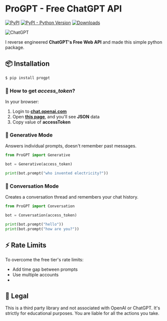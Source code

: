 # ProGPT - Free ChatGPT API

[![PyPI](https://img.shields.io/pypi/v/progpt)](https://pypi.org/project/progpt)
[![PyPI - Python Version](https://img.shields.io/pypi/pyversions/progpt)]()
[![Downloads](https://static.pepy.tech/badge/progpt/month)](https://pepy.tech/project/progpt)

![ChatGPT](https://img.shields.io/badge/chatGPT-74aa9c?style=for-the-badge&logo=openai&logoColor=white)

I reverse engineered **ChatGPT's Free Web API** and made this simple python package.

## 📦 Installation
```python
$ pip install progpt
```

### 🔑 How to get *access_token*?
In your browser:
1. Login to [**chat.openai.com**](https://chat.openai.com)
2. Open [**this page**](https://chat.openai.com/api/auth/session), and you'll see **JSON** data
3. Copy value of **accessToken**


### 🚀 Generative Mode
Answers individual prompts, doesn't remember past messages.

```python
from ProGPT import Generative

bot = Generative(access_token)

print(bot.prompt("who invented electricity?"))
```

### 🍿 Conversation Mode
Creates a conversation thread and remembers your chat history.

```python
from ProGPT import Conversation

bot = Conversation(access_token)

print(bot.prompt("hello"))
print(bot.prompt("how are you?"))
```

## ⚡ Rate Limits
To overcome the free tier's rate limits:
- Add time gap between prompts
- Use multiple accounts
- 
## 👮 Legal
This is a third party library and not associated with OpenAI or ChatGPT. It's strictly for educational purposes. You are liable for all the actions you take.
